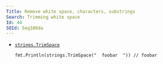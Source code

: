 ```yaml
---
Title: Remove white space, characters, substrings
Search: Trimming white space
Id: 44
SOId: 5eq100da
---
```


<!-- TODO: write me -->

* [`strings.TrimSpace`](https://golang.org/pkg/strings/#TrimSpace)

      fmt.Println(strings.TrimSpace("  foobar  ")) // foobar
